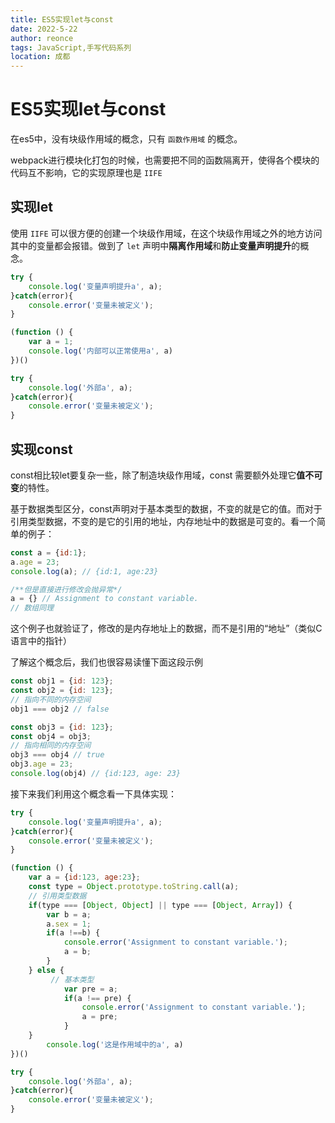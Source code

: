 ```yaml
---
title: ES5实现let与const
date: 2022-5-22
author: reonce
tags: JavaScript,手写代码系列
location: 成都  
---
```

# ES5实现let与const

在es5中，没有块级作用域的概念，只有 `函数作用域` 的概念。

webpack进行模块化打包的时候，也需要把不同的函数隔离开，使得各个模块的代码互不影响，它的实现原理也是 `IIFE` 

## 实现let

使用 `IIFE` 可以很方便的创建一个块级作用域，在这个块级作用域之外的地方访问其中的变量都会报错。做到了 `let` 声明中**隔离作用域**和**防止变量声明提升**的概念。

```jsx
try {
	console.log('变量声明提升a', a);
}catch(error){
	console.error('变量未被定义');
}

(function () {
	var a = 1;
	console.log('内部可以正常使用a', a)
})()

try {
	console.log('外部a', a);
}catch(error){
	console.error('变量未被定义');
}
```

## 实现const

const相比较let要复杂一些，除了制造块级作用域，const 需要额外处理它**值不可变**的特性。

基于数据类型区分，const声明对于基本类型的数据，不变的就是它的值。而对于引用类型数据，不变的是它的引用的地址，内存地址中的数据是可变的。看一个简单的例子：

```jsx
const a = {id:1};
a.age = 23;
console.log(a); // {id:1, age:23}

/**但是直接进行修改会抛异常*/
a = {} // Assignment to constant variable.
// 数组同理
```

这个例子也就验证了，修改的是内存地址上的数据，而不是引用的“地址”（类似C语言中的指针）

了解这个概念后，我们也很容易读懂下面这段示例

```jsx
const obj1 = {id: 123};
const obj2 = {id: 123};
// 指向不同的内存空间
obj1 === obj2 // false   

const obj3 = {id: 123};
const obj4 = obj3;
// 指向相同的内存空间
obj3 === obj4 // true
obj3.age = 23;
console.log(obj4) // {id:123, age: 23}
```

接下来我们利用这个概念看一下具体实现：
~~~js
try {
	console.log('变量声明提升a', a);
}catch(error){
	console.error('变量未被定义');
}

(function () {
	var a = {id:123, age:23};
	const type = Object.prototype.toString.call(a);
	// 引用类型数据
	if(type === [Object, Object] || type === [Object, Array]) {
		var b = a;
		a.sex = 1;
		if(a !==b) {
			console.error('Assignment to constant variable.');
			a = b;
		}
	} else {
		 // 基本类型
			var pre = a;
			if(a !== pre) {
				console.error('Assignment to constant variable.');
				a = pre;
			}
	}
		console.log('这是作用域中的a', a)
})()

try {
	console.log('外部a', a);
}catch(error){
	console.error('变量未被定义');
}
~~~
